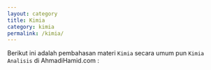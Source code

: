 ```yaml
---
layout: category
title: Kimia
category: kimia
permalink: /kimia/
---
```


Berikut ini adalah pembahasan materi `Kimia` secara umum pun `Kimia Analisis` di AhmadiHamid.com :